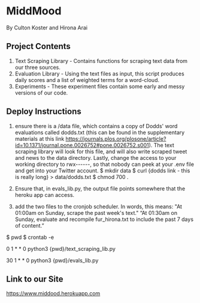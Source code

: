 # MiddMood
By Culton Koster and Hirona Arai


## Project Contents
1. Text Scraping Library - Contains functions for scraping text data from our three sources.
2. Evaluation Library - Using the text files as input, this script produces daily scores and a list of weighted terms for a word-cloud.
3. Experiments - These experiment files contain some early and messy versions of our code.


## Deploy Instructions
1. ensure there is a /data file, which contains a copy of Dodds' word evaluations called dodds.txt (this can be found in the supplementary materials at this link https://journals.plos.org/plosone/article?id=10.1371/journal.pone.0026752#pone.0026752.s001). The text scraping library will look for this file, and will also write scraped tweet and news to the data directory. Lastly, change the access to your working directory to rwx------, so that nobody can peek at your .env file and get into your Twitter account.
$ mkdir data
$ curl {dodds link - this is really long} > data/dodds.txt
$ chmod 700 .

2. Ensure that, in evals_lib.py, the output file points somewhere that the heroku app can access.

3. add the two files to the cronjob scheduler. In words, this means:
"At 01:00am on Sunday, scrape the past week's text."
“At 01:30am on Sunday, evaluate and recompile fur_hirona.txt to include the past 7 days of content.”

$ pwd
$ crontab -e

0 1 * * 0 python3 {pwd}/text_scraping_lib.py


30 1 * * 0 python3 {pwd}/evals_lib.py


## Link to our Site

https://www.middood.herokuapp.com
